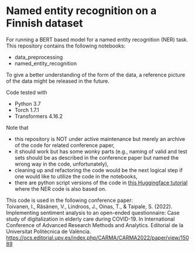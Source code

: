 
# Named entity recognition on a Finnish dataset

For running a BERT based model for a named entity recognition (NER) task. This repository contains the following notebooks:
- data_preprocessing
- named_entity_recognition

To give a better understanding of the form of the data, a reference picture of the data might be released in the future.

Code tested with
- Python 3.7
- Torch 1.7.1
- Transformers 4.16.2

Note that 
- this repository is NOT under active maintenance but merely an archive of the code for related conference paper,
- it should work but has some wonky parts (e.g., naming of valid and test sets should be as described in the conference paper but named the wrong way in the code, unfortunately),
- cleaning up and refactoring the code would be the next logical step if one would like to utilize the code in the notebooks,
- there are python script versions of the code in [this Huggingface tutorial](https://github.com/huggingface/transformers/blob/main/examples/pytorch/token-classification/run_ner_no_trainer.py) where the NER code is also based on.

This code is used in the following conference paper: \
    Toivanen, I., Räsänen, V., Lindroos, J., Oinas, T., & Taipale, S. (2022). Implementing sentiment analysis to an open-ended questionnaire: Case study of digitalization in elderly care during COVID-19. In International Conference of Advanced Research Methods and Analytics. Editorial de la Universitat Politècnica de València. https://ocs.editorial.upv.es/index.php/CARMA/CARMA2022/paper/view/15089
